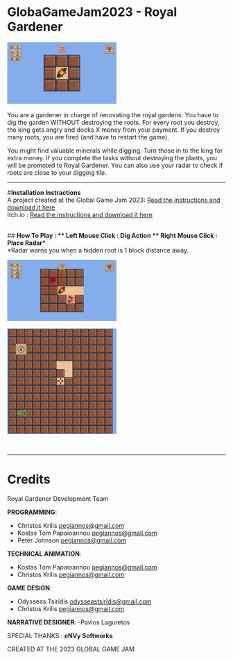 # GlobaGameJam2023 - Royal Gardener

<img width="50%" src="GGJ2023/ReadMe/1.png">

<b></b>
You are a gardener in charge of renovating the royal gardens. You have to dig the garden WITHOUT destroying the roots. For every root you destroy, the king gets angry and docks X money from your payment. If you destroy many roots, you are fired (and have to restart the game).

You might find valuable minerals while digging. Turn those in to the king for extra money. If you complete the tasks without destroying the plants, you will be promoted to Royal Gardener. You can also use your radar to check if roots are close to your digging tile.



------------
#<b>Installation Instractions</b>
<br>
A project created at the Global Game Jam 2023:  <a href = "https://globalgamejam.org/2023/games/royal-gardener-4">Read the instructions and download it here</a>
<br>
Itch.io :  <a href = "https://christoskrilis.itch.io/royal-gardener">Read the instructions and download it here</a>

<br>
## <b>How To Play :
** Left Mouse Click : Dig Action 
** Right Mouse Click : Place Radar*</b>
<br>
*Radar warns you when a hidden root is 1 block distance away.

<br>
<p><img width="50%" src="GGJ2023/ReadMe/2.png"></p>
<p><img width="50%" src="GGJ2023/ReadMe/3.png"></p>

<br>

------------
# <b>Credits</b>

Royal Gardener Development Team

<b>PROGRAMMING</b>: 
- Christos Krilis <a href = "pegiannos@gmail.com">pegiannos@gmail.com</a>
- Kostas Tom Papaioannou <a href = "pegiannos@gmail.com">pegiannos@gmail.com</a>
- Peter Johnson <a href = "pegiannos@gmail.com">pegiannos@gmail.com</a>

<b>TECHNICAL ANIMATION</b>: 
- Kostas Tom Papaioannou <a href = "pegiannos@gmail.com">pegiannos@gmail.com</a>
- Christos Krilis <a href = "pegiannos@gmail.com">pegiannos@gmail.com</a>

<b>GAME DESIGN</b>: 
- Odysseas Tsiridis  <a href = "odysseastsiridis@gmail.com">odysseastsiridis@gmail.com</a>
- Christos Krilis <a href = "pegiannos@gmail.com">pegiannos@gmail.com</a>

<b>NARRATIVE DESIGNER</b>: 
-Pavlos Laguretos


SPECIAL THANKS : <b>eΝVy Softworks</b>

CREATED AT THE 2023 GLOBAL GAME JAM
